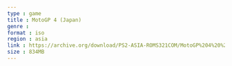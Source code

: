 ```yaml
---
type : game
title : MotoGP 4 (Japan)
genre : 
format : iso
region : asia
link : https://archive.org/download/PS2-ASIA-ROMS321COM/MotoGP%204%20%28Japan%29.7z
size : 834MB
---
```

